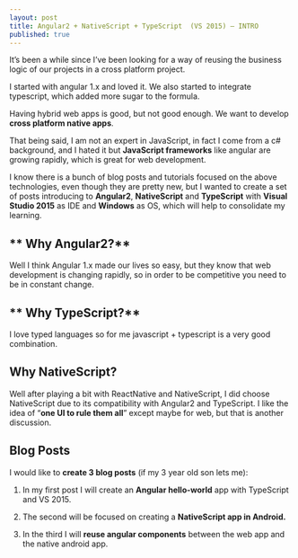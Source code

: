 ```yaml
---
layout: post
title: Angular2 + NativeScript + TypeScript  (VS 2015) – INTRO
published: true
---
```





It’s been a while since I’ve been looking for a way of reusing the business logic of our projects in a cross platform project. 

I started with angular 1.x and loved it. We also started to integrate typescript, which added more sugar to the formula.

Having hybrid web apps is good, but not good enough. We want to develop **cross platform native apps**. 

That being said, I am not an expert in JavaScript, in fact I come from a c# background, and I hated it but **JavaScript frameworks** like angular are growing rapidly, which is great for web development. 

I know there is a bunch of blog posts and tutorials focused on the above technologies, even though they are pretty new, but I wanted to create a set of posts introducing to **Angular2**, **NativeScript** and **TypeScript** with **Visual Studio 2015** as IDE and **Windows** as OS, which will help to consolidate my learning.

##  ** Why Angular2?**

Well I think Angular 1.x made our lives so easy, but they know that web development is changing rapidly, so in order to be competitive you need to be in constant change.

## ** Why TypeScript?**

I love typed languages so for me javascript + typescript is a very good combination.

## **Why NativeScript?**

Well after playing a bit with ReactNative and NativeScript, I did choose NativeScript due to its compatibility with Angular2 and TypeScript.
I like the idea of “**one UI to rule them all**” except maybe for web, but that is another discussion.

## **Blog Posts**

I would like to **create 3 blog posts** (if my 3 year old son lets me):
1. In my first post I will create an **Angular hello-world** app with TypeScript and VS 2015.

2. The second will be focused on creating a **NativeScript app in Android.**

3. In the third I will **reuse angular components** between the web app and the native android app.

